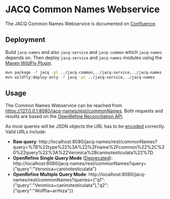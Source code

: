 # JACQ Common Names Webservice

The JACQ Common Names Webservice is documented on [Confluence](https://development.senegate.at/confluence/display/JACQ/Common+Names+Webservice).

## Deployment

Build `jacq-names` and also `jacq-service` and `jacq-common` which `jacq-names` depends on. Then deploy `jacq-service` and `jacq-names` modules using the [Maven WildFly Plugin](https://docs.jboss.org/wildfly/plugins/maven/latest/index.html).

```sh
mvn package -f jacq -pl ../jacq-common,../jacq-service,../jacq-names
mvn wildfly:deploy-only -f jacq -pl ../jacq-service,../jacq-names
```

## Usage

The Common Names Webservice can be reached from https://127.0.0.1:8080/jacq-names/rest/commonNames. Both requests and results are based on the [OpenRefine Reconciliation API](https://github.com/OpenRefine/OpenRefine/wiki/Reconciliation-Service-API).

As most queries will be JSON objects the URL has to be [encoded](https://en.wikipedia.org/wiki/Percent-encoding) correctly. Valid URLs include:

- **Raw query**:
  http://localhost:8080/jacq-names/rest/commonNames?query=%7B%22type%22%3A%22%2Fname%2Fcommon%22%2C%20%22query%22%3A%22Veronica%2Bcaninotesticulata%22%7D.
- **OpenRefine Single Query Mode** ([Deprecated](https://github.com/OpenRefine/OpenRefine/wiki/Reconciliation-Service-API#deprecated-single-query-mode)):
  http://localhost:8080/jacq-names/rest/commonNames?query={"query":"Veronica+caninotesticulata"}
- **OpenRefine Multiple Query Mode**:
  http://localhost:8080/jacq-names/rest/commonNames?queries={"q1":{"query":"Veronica+caninotesticulata"},"q2":{"query":"Wolffia+arrhiza"}}
